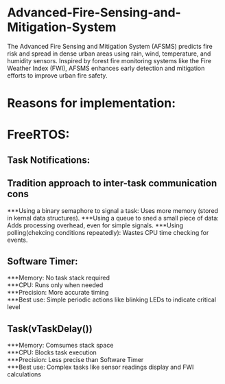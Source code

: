 # Advanced-Fire-Sensing-and-Mitigation-System
The Advanced Fire Sensing and Mitigation System (AFSMS) predicts fire risk and spread in dense urban areas using rain, wind, temperature, and humidity sensors. Inspired by forest fire monitoring systems like the Fire Weather Index (FWI), AFSMS enhances early detection and mitigation efforts to improve urban fire safety.

# Reasons for implementation:  

# FreeRTOS:
## Task Notifications:
## Tradition approach to inter-task communication cons
***Using a binary semaphore to signal a task: Uses more memory (stored in kernal data structures).
***Using a queue to sned a small piece of data: Adds processing overhead, even for simple signals.
***Using polling(chekcing conditions repeatedly): Wastes CPU time checking for events.

## Software Timer:
***Memory: No task stack required  
***CPU: Runs only when needed  
***Precision: More accurate timing  
***Best use: Simple periodic actions like blinking LEDs to indicate critical level  

## Task(vTaskDelay())
***Memory: Comsumes stack space  
***CPU: Blocks task execution  
***Precision: Less precise than Software Timer  
***Best use: Complex tasks like sensor readings display and FWI calculations  



